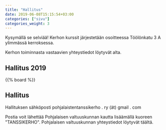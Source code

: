 ```yaml
---
title: "Hallitus"
date: 2019-06-08T15:15:54+03:00
categories: ["sivu"]
categories_weight: 3
---
```


Kysymällä se selviää!
Kerhon kurssit järjestetään osoitteessa Töölönkatu 3 A ylimmässä kerroksessa.

Kerhon toiminnasta vastaavien yhteystiedot löytyvät alta.

## Hallitus 2019
{{% board %}}

## Hallitus
Hallituksen sähköposti
pohjalaistentanssikerho . ry (ät) gmail . com

Postia voit lähettää Pohjalaisen valtuuskunnan kautta lisäämällä kuoreen "TANSSIKERHO". Pohjalaisen valtuuskunnan yhteystiedot löytyvät täältä.

